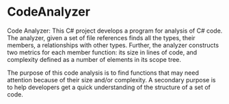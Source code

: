 # CodeAnalyzer
Code Analyzer:
This C# project develops a program for analysis of C# code. The analyzer, given a set of file references finds all the types, their members, a relationships with other types.
Further, the analyzer constructs two metrics for each member function: its size in lines of code, and complexity defined as a number of elements in its scope tree.

The purpose of this code analysis is to find functions that may need attention because of their size and/or complexity. A secondary purpose is to help developers
get a quick understanding of the structure of a set of code.
